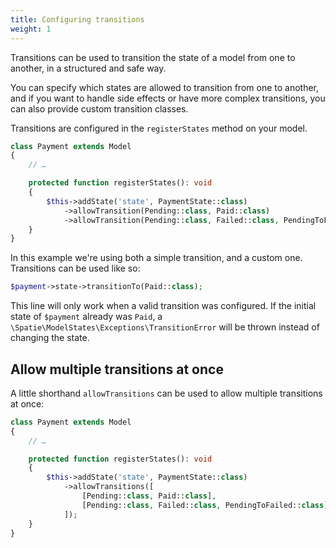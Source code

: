 ```yaml
---
title: Configuring transitions
weight: 1
---
```


Transitions can be used to transition the state of a model from one to another, in a structured and safe way.

You can specify which states are allowed to transition from one to another, and if you want to handle side effects or have more complex transitions, you can also provide custom transition classes.

Transitions are configured in the `registerStates` method on your model.

```php
class Payment extends Model
{
    // …

    protected function registerStates(): void
    {
        $this->addState('state', PaymentState::class)
            ->allowTransition(Pending::class, Paid::class)
            ->allowTransition(Pending::class, Failed::class, PendingToFailed::class);
    }
}
```

In this example we're using both a simple transition, and a custom one. Transitions can be used like so:

```php
$payment->state->transitionTo(Paid::class);
```

This line will only work when a valid transition was configured. If the initial state of `$payment` already was `Paid`, a `\Spatie\ModelStates\Exceptions\TransitionError` will be thrown instead of changing the state. 

## Allow multiple transitions at once

A little shorthand `allowTransitions` can be used to allow multiple transitions at once:

```php
class Payment extends Model
{
    // …

    protected function registerStates(): void
    {
        $this->addState('state', PaymentState::class)
            ->allowTransitions([
                [Pending::class, Paid::class],
                [Pending::class, Failed::class, PendingToFailed::class],
            ]);
    }
}
```
